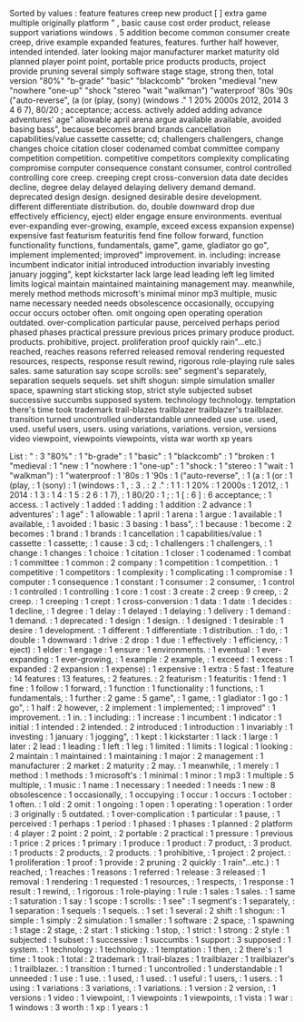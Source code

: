 Sorted by values :
feature features creep new product [ ] extra game multiple originally platform " , basic cause cost order product, release support variations windows . 5 addition become common consumer create creep, drive example expanded features, features. further half however, intended intended. later looking major manufacturer market maturity old planned player point point, portable price products products, project provide pruning several simply software stage stage, strong then, total version "80%" "b-grade" "basic" "blackcomb" "broken "medieval "new "nowhere "one-up" "shock "stereo "wait "walkman") "waterproof '80s '90s ("auto-reverse", (a (or (play, (sony) (windows ." 1 20% 2000s 2012, 2014 3 4 6 7), 80/20 ; acceptance; access. actively added adding advance adventures' age" allowable april arena argue available available, avoided basing bass", because becomes brand brands cancellation capabilities/value cassette cassette; cd; challengers challengers, change changes choice citation closer codenamed combat committee company competition competition. competitive competitors complexity complicating compromise computer consequence constant consumer, control controlled controlling core creep. creeping crept cross-conversion data date decides decline, degree delay delayed delaying delivery demand demand. deprecated design design. designed desirable desire development. different differentiate distribution. do, double downward drop due effectively efficiency, eject) elder engage ensure environments. eventual ever-expanding ever-growing, example, exceed excess expansion expense) expensive fast featurism featuritis fend fine follow forward, function functionality functions, fundamentals, game", game, gladiator go go", implement implemented; improved" improvement. in. including: increase incumbent indicator initial introduced introduction invariably investing january jogging", kept kickstarter lack large lead leading left leg limited limits logical maintain maintained maintaining management may. meanwhile, merely method methods microsoft's minimal minor mp3 multiple, music name necessary needed needs obsolescence occasionally, occupying occur occurs october often. omit ongoing open operating operation outdated. over-complication particular pause, perceived perhaps period phased phases practical pressure previous prices primary produce product. products. prohibitive, project. proliferation proof quickly rain"...etc.) reached, reaches reasons referred released removal rendering requested resources, respects, response result rewind, rigorous role-playing rule sales sales. same saturation say scope scrolls: see" segment's separately, separation sequels sequels. set shift shogun: simple simulation smaller space, spawning start sticking stop, strict style subjected subset successive succumbs supposed system. technology technology. temptation there's time took trademark trail-blazes trailblazer trailblazer's trailblazer. transition turned uncontrolled understandable unneeded use use. used, used. useful users, users. using variations, variations. version, versions video viewpoint, viewpoints viewpoints, vista war worth xp years 

List :
" : 3
"80%" : 1
"b-grade" : 1
"basic" : 1
"blackcomb" : 1
"broken : 1
"medieval : 1
"new : 1
"nowhere : 1
"one-up" : 1
"shock : 1
"stereo : 1
"wait : 1
"walkman") : 1
"waterproof : 1
'80s : 1
'90s : 1
("auto-reverse", : 1
(a : 1
(or : 1
(play, : 1
(sony) : 1
(windows : 1
, : 3
. : 2
." : 1
1 : 1
20% : 1
2000s : 1
2012, : 1
2014 : 1
3 : 1
4 : 1
5 : 2
6 : 1
7), : 1
80/20 : 1
; : 1
[ : 6
] : 6
acceptance; : 1
access. : 1
actively : 1
added : 1
adding : 1
addition : 2
advance : 1
adventures' : 1
age" : 1
allowable : 1
april : 1
arena : 1
argue : 1
available : 1
available, : 1
avoided : 1
basic : 3
basing : 1
bass", : 1
because : 1
become : 2
becomes : 1
brand : 1
brands : 1
cancellation : 1
capabilities/value : 1
cassette : 1
cassette; : 1
cause : 3
cd; : 1
challengers : 1
challengers, : 1
change : 1
changes : 1
choice : 1
citation : 1
closer : 1
codenamed : 1
combat : 1
committee : 1
common : 2
company : 1
competition : 1
competition. : 1
competitive : 1
competitors : 1
complexity : 1
complicating : 1
compromise : 1
computer : 1
consequence : 1
constant : 1
consumer : 2
consumer, : 1
control : 1
controlled : 1
controlling : 1
core : 1
cost : 3
create : 2
creep : 9
creep, : 2
creep. : 1
creeping : 1
crept : 1
cross-conversion : 1
data : 1
date : 1
decides : 1
decline, : 1
degree : 1
delay : 1
delayed : 1
delaying : 1
delivery : 1
demand : 1
demand. : 1
deprecated : 1
design : 1
design. : 1
designed : 1
desirable : 1
desire : 1
development. : 1
different : 1
differentiate : 1
distribution. : 1
do, : 1
double : 1
downward : 1
drive : 2
drop : 1
due : 1
effectively : 1
efficiency, : 1
eject) : 1
elder : 1
engage : 1
ensure : 1
environments. : 1
eventual : 1
ever-expanding : 1
ever-growing, : 1
example : 2
example, : 1
exceed : 1
excess : 1
expanded : 2
expansion : 1
expense) : 1
expensive : 1
extra : 5
fast : 1
feature : 14
features : 13
features, : 2
features. : 2
featurism : 1
featuritis : 1
fend : 1
fine : 1
follow : 1
forward, : 1
function : 1
functionality : 1
functions, : 1
fundamentals, : 1
further : 2
game : 5
game", : 1
game, : 1
gladiator : 1
go : 1
go", : 1
half : 2
however, : 2
implement : 1
implemented; : 1
improved" : 1
improvement. : 1
in. : 1
including: : 1
increase : 1
incumbent : 1
indicator : 1
initial : 1
intended : 2
intended. : 2
introduced : 1
introduction : 1
invariably : 1
investing : 1
january : 1
jogging", : 1
kept : 1
kickstarter : 1
lack : 1
large : 1
later : 2
lead : 1
leading : 1
left : 1
leg : 1
limited : 1
limits : 1
logical : 1
looking : 2
maintain : 1
maintained : 1
maintaining : 1
major : 2
management : 1
manufacturer : 2
market : 2
maturity : 2
may. : 1
meanwhile, : 1
merely : 1
method : 1
methods : 1
microsoft's : 1
minimal : 1
minor : 1
mp3 : 1
multiple : 5
multiple, : 1
music : 1
name : 1
necessary : 1
needed : 1
needs : 1
new : 8
obsolescence : 1
occasionally, : 1
occupying : 1
occur : 1
occurs : 1
october : 1
often. : 1
old : 2
omit : 1
ongoing : 1
open : 1
operating : 1
operation : 1
order : 3
originally : 5
outdated. : 1
over-complication : 1
particular : 1
pause, : 1
perceived : 1
perhaps : 1
period : 1
phased : 1
phases : 1
planned : 2
platform : 4
player : 2
point : 2
point, : 2
portable : 2
practical : 1
pressure : 1
previous : 1
price : 2
prices : 1
primary : 1
produce : 1
product : 7
product, : 3
product. : 1
products : 2
products, : 2
products. : 1
prohibitive, : 1
project : 2
project. : 1
proliferation : 1
proof : 1
provide : 2
pruning : 2
quickly : 1
rain"...etc.) : 1
reached, : 1
reaches : 1
reasons : 1
referred : 1
release : 3
released : 1
removal : 1
rendering : 1
requested : 1
resources, : 1
respects, : 1
response : 1
result : 1
rewind, : 1
rigorous : 1
role-playing : 1
rule : 1
sales : 1
sales. : 1
same : 1
saturation : 1
say : 1
scope : 1
scrolls: : 1
see" : 1
segment's : 1
separately, : 1
separation : 1
sequels : 1
sequels. : 1
set : 1
several : 2
shift : 1
shogun: : 1
simple : 1
simply : 2
simulation : 1
smaller : 1
software : 2
space, : 1
spawning : 1
stage : 2
stage, : 2
start : 1
sticking : 1
stop, : 1
strict : 1
strong : 2
style : 1
subjected : 1
subset : 1
successive : 1
succumbs : 1
support : 3
supposed : 1
system. : 1
technology : 1
technology. : 1
temptation : 1
then, : 2
there's : 1
time : 1
took : 1
total : 2
trademark : 1
trail-blazes : 1
trailblazer : 1
trailblazer's : 1
trailblazer. : 1
transition : 1
turned : 1
uncontrolled : 1
understandable : 1
unneeded : 1
use : 1
use. : 1
used, : 1
used. : 1
useful : 1
users, : 1
users. : 1
using : 1
variations : 3
variations, : 1
variations. : 1
version : 2
version, : 1
versions : 1
video : 1
viewpoint, : 1
viewpoints : 1
viewpoints, : 1
vista : 1
war : 1
windows : 3
worth : 1
xp : 1
years : 1

